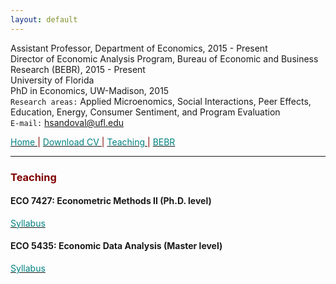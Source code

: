 ```yaml
---
layout: default
---
```


Assistant Professor, Department of Economics, 2015 - Present  
Director of Economic Analysis Program, Bureau of Economic and Business Research (BEBR), 2015 - Present  
University of Florida  
PhD in Economics, UW-Madison, 2015  
`Research areas:` Applied Microenomics, Social Interactions, Peer Effects, Education, Energy, Consumer Sentiment, and Program Evaluation  
`E-mail:` hsandoval@ufl.edu 

[<span style="color: teal"> Home </span>](index.html) <span style="color: maroon"> &#124; </span> <a href="https://hhsandoval.github.io/cvhhsg.pdf" target="_blank"> <span style="color: teal"> Download CV </span> </a> <span style="color: maroon"> &#124; </span> [<span style="color: teal"> Teaching </span>](teaching.html) <span style="color: maroon"> &#124; </span> [<span style="color: teal"> BEBR </span>](bebr.html)

* * *

### <span style="color: maroon"> Teaching </span>

#### ECO 7427: Econometric Methods II (Ph.D. level)

<a href="https://hhsandoval.github.io/E7427S2022.pdf" target="_blank"> <span style="color: teal"> Syllabus </span> </a>

#### ECO 5435: Economic Data Analysis (Master level)

<a href="https://hhsandoval.github.io/E5435S2022.pdf" target="_blank"> <span style="color: teal"> Syllabus </span> </a>


